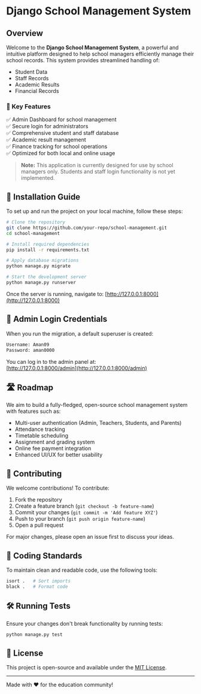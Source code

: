 # Django School Management System

## Overview
Welcome to the **Django School Management System**, a powerful and intuitive platform designed to help school managers efficiently manage their school records. This system provides streamlined handling of:
- Student Data
- Staff Records
- Academic Results
- Financial Records

### 🚀 Key Features
✅ Admin Dashboard for school management  
✅ Secure login for administrators  
✅ Comprehensive student and staff database  
✅ Academic result management  
✅ Finance tracking for school operations  
✅ Optimized for both local and online usage  

> **Note:** This application is currently designed for use by school managers only. Students and staff login functionality is not yet implemented.

## 🔧 Installation Guide

To set up and run the project on your local machine, follow these steps:

```bash
# Clone the repository
git clone https://github.com/your-repo/school-management.git
cd school-management

# Install required dependencies
pip install -r requirements.txt

# Apply database migrations
python manage.py migrate

# Start the development server
python manage.py runserver
```
Once the server is running, navigate to:
[http://127.0.0.1:8000](http://127.0.0.1:8000)

## 🔑 Admin Login Credentials
When you run the migration, a default superuser is created:
```bash
Username: Aman09
Password: aman0000
```
You can log in to the admin panel at:  
[http://127.0.0.1:8000/admin](http://127.0.0.1:8000/admin)

## 🛣 Roadmap
We aim to build a fully-fledged, open-source school management system with features such as:
- Multi-user authentication (Admin, Teachers, Students, and Parents)
- Attendance tracking
- Timetable scheduling
- Assignment and grading system
- Online fee payment integration
- Enhanced UI/UX for better usability

## 🤝 Contributing
We welcome contributions! To contribute:
1. Fork the repository
2. Create a feature branch (`git checkout -b feature-name`)
3. Commit your changes (`git commit -m 'Add feature XYZ'`)
4. Push to your branch (`git push origin feature-name`)
5. Open a pull request

For major changes, please open an issue first to discuss your ideas.

## 📏 Coding Standards
To maintain clean and readable code, use the following tools:
```bash
isort .   # Sort imports
black .   # Format code
```

## 🛠 Running Tests
Ensure your changes don't break functionality by running tests:
```bash
python manage.py test
```

## 📜 License
This project is open-source and available under the [MIT License](LICENSE).

---
Made with ❤️ for the education community!

